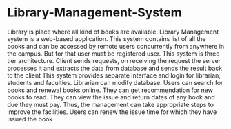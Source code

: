 # Library-Management-System
Library is place where all kind of books are available. Library Management system is a web-based application. This system contains list of all the books and can be accessed by remote users concurrently from anywhere in the campus. But for that user must be registered user. This system is three tier architecture.
Client sends requests, on receiving the request the server processes it and extracts the data from database and sends the result back to the client This system provides separate interface and login for librarian, students and faculties. Librarian can modify database.
Users can search for books and renewal books online. They can get recommendation for new books to read. They can view the issue and return dates of any book and due they must pay. Thus, the management can take appropriate steps to improve the facilities. Users can renew the issue time for which they have issued the book
